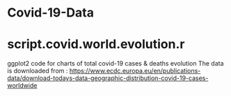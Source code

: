 # Covid-19-Data

# script.covid.world.evolution.r
ggplot2 code for charts of total covid-19 cases & deaths evolution 
The data is downloaded from : 
https://www.ecdc.europa.eu/en/publications-data/download-todays-data-geographic-distribution-covid-19-cases-worldwide

